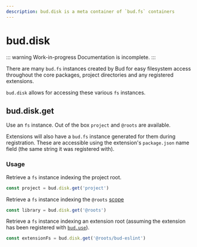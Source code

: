 ```yaml
---
description: bud.disk is a meta container of `bud.fs` containers
---
```


# bud.disk

::: warning Work-in-progress
Documentation is incomplete. :::

There are many `bud.fs` instances created by Bud for easy filesystem access throughout the core packages, project directories and any registered extensions.

`bud.disk` allows for accessing these various `fs` instances.

## bud.disk.get

Use an `fs` instance. Out of the box `project` and `@roots` are available.

Extensions will also have a `bud.fs` instance generated for them during registration. These are accessible using the extension's `package.json` name field (the same string it was registered with).

### Usage

Retrieve a `fs` instance indexing the project root.

```ts
const project = bud.disk.get('project')
```

Retrieve a `fs` instance indexing the `@roots` [scope](https://docs.npmjs.com/about-scopes)

```ts
const library = bud.disk.get('@roots')
```

Retrieve a `fs` instance indexing an extension root (assuming the extension has been registered with [`bud.use`](config-use.md)).

```ts
const extensionFs = bud.disk.get('@roots/bud-eslint')
```
